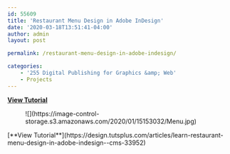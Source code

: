 ```yaml
---
id: 55609
title: 'Restaurant Menu Design in Adobe InDesign'
date: '2020-03-18T13:51:41-04:00'
author: admin
layout: post

permalink: /restaurant-menu-design-in-adobe-indesign/

categories:
    - '255 Digital Publishing for Graphics &amp; Web'
    - Projects
---
```


[**View Tutorial**](https://design.tutsplus.com/articles/learn-restaurant-menu-design-in-adobe-indesign--cms-33952)

<div class="wp-block-image"><figure class="aligncenter">![](https://image-control-storage.s3.amazonaws.com/2020/01/15153032/Menu.jpg)</figure></div>[**View Tutorial**](https://design.tutsplus.com/articles/learn-restaurant-menu-design-in-adobe-indesign--cms-33952)